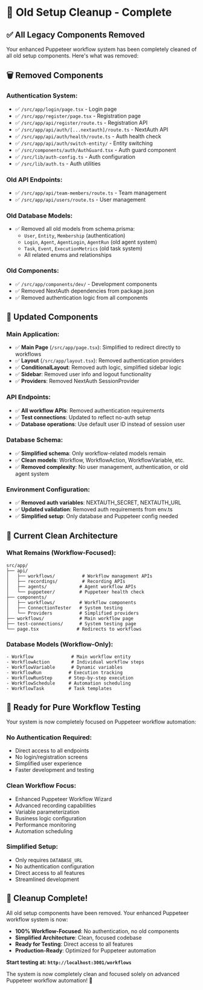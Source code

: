 # 🧹 Old Setup Cleanup - Complete

## ✅ All Legacy Components Removed

Your enhanced Puppeteer workflow system has been completely cleaned of all old setup components. Here's what was removed:

## 🗑️ **Removed Components**

### **Authentication System:**
- ✅ `/src/app/login/page.tsx` - Login page
- ✅ `/src/app/register/page.tsx` - Registration page  
- ✅ `/src/app/api/register/route.ts` - Registration API
- ✅ `/src/app/api/auth/[...nextauth]/route.ts` - NextAuth API
- ✅ `/src/app/api/auth/health/route.ts` - Auth health check
- ✅ `/src/app/api/auth/switch-entity/` - Entity switching
- ✅ `/src/components/auth/AuthGuard.tsx` - Auth guard component
- ✅ `/src/lib/auth-config.ts` - Auth configuration
- ✅ `/src/lib/auth.ts` - Auth utilities

### **Old API Endpoints:**
- ✅ `/src/app/api/team-members/route.ts` - Team management
- ✅ `/src/app/api/users/route.ts` - User management

### **Old Database Models:**
- ✅ Removed all old models from schema.prisma:
  - `User`, `Entity`, `Membership` (authentication)
  - `Login`, `Agent`, `AgentLogin`, `AgentRun` (old agent system)
  - `Task`, `Event`, `ExecutionMetrics` (old task system)
  - All related enums and relationships

### **Old Components:**
- ✅ `/src/app/components/dev/` - Development components
- ✅ Removed NextAuth dependencies from package.json
- ✅ Removed authentication logic from all components

## 🔄 **Updated Components**

### **Main Application:**
- ✅ **Main Page** (`/src/app/page.tsx`): Simplified to redirect directly to workflows
- ✅ **Layout** (`/src/app/layout.tsx`): Removed authentication providers
- ✅ **ConditionalLayout**: Removed auth logic, simplified sidebar logic
- ✅ **Sidebar**: Removed user info and logout functionality
- ✅ **Providers**: Removed NextAuth SessionProvider

### **API Endpoints:**
- ✅ **All workflow APIs**: Removed authentication requirements
- ✅ **Test connections**: Updated to reflect no-auth setup
- ✅ **Database operations**: Use default user ID instead of session user

### **Database Schema:**
- ✅ **Simplified schema**: Only workflow-related models remain
- ✅ **Clean models**: Workflow, WorkflowAction, WorkflowVariable, etc.
- ✅ **Removed complexity**: No user management, authentication, or old agent system

### **Environment Configuration:**
- ✅ **Removed auth variables**: NEXTAUTH_SECRET, NEXTAUTH_URL
- ✅ **Updated validation**: Removed auth requirements from env.ts
- ✅ **Simplified setup**: Only database and Puppeteer config needed

## 🎯 **Current Clean Architecture**

### **What Remains (Workflow-Focused):**
```
src/app/
├── api/
│   ├── workflows/          # Workflow management APIs
│   ├── recordings/         # Recording APIs  
│   ├── agents/            # Agent workflow APIs
│   └── puppeteer/         # Puppeteer health check
├── components/
│   ├── workflows/         # Workflow components
│   ├── ConnectionTester   # System testing
│   └── Providers          # Simplified providers
├── workflows/             # Main workflow page
├── test-connections/      # System testing page
└── page.tsx              # Redirects to workflows
```

### **Database Models (Workflow-Only):**
```
- Workflow              # Main workflow entity
- WorkflowAction        # Individual workflow steps
- WorkflowVariable      # Dynamic variables
- WorkflowRun          # Execution tracking
- WorkflowRunStep      # Step-by-step execution
- WorkflowSchedule     # Automation scheduling
- WorkflowTask         # Task templates
```

## 🚀 **Ready for Pure Workflow Testing**

Your system is now completely focused on Puppeteer workflow automation:

### **No Authentication Required:**
- Direct access to all endpoints
- No login/registration screens
- Simplified user experience
- Faster development and testing

### **Clean Workflow Focus:**
- Enhanced Puppeteer Workflow Wizard
- Advanced recording capabilities
- Variable parameterization
- Business logic configuration
- Performance monitoring
- Automation scheduling

### **Simplified Setup:**
- Only requires `DATABASE_URL`
- No authentication configuration
- Direct access to all features
- Streamlined development

## 🎉 **Cleanup Complete!**

All old setup components have been removed. Your enhanced Puppeteer workflow system is now:

- **100% Workflow-Focused**: No authentication, no old components
- **Simplified Architecture**: Clean, focused codebase
- **Ready for Testing**: Direct access to all features
- **Production-Ready**: Optimized for Puppeteer automation

**Start testing at: `http://localhost:3001/workflows`**

The system is now completely clean and focused solely on advanced Puppeteer workflow automation! 🚀


